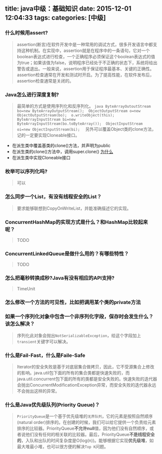 title: java中级：基础知识
date: 2015-12-01 12:04:33
tags:
categories: [中级]
---
### 什么时候用assert?
>assertion(断言)在软件开发中是一种常用的调试方式，很多开发语言中都支持这种机制。在实现中，assertion就是在程序中的一条语句，它对一个boolean表达式进行检查，一个正确程序必须保证这个boolean表达式的值为true；如果该值为false，说明程序已经处于不正确的状态下，系统将给出警告或退出。一般来说，assertion用于保证程序最基本、关键的正确性。assertion检查通常在开发和测试时开启。为了提高性能，在软件发布后，assertion检查通常是关闭的。



### Java怎么进行深度复制?
> 最简单的方式是使用序列化和反序列化。
	```java
	ByteArrayOutoutStream bo=new ByteArrayOutputStream(); 
	ObjectOutputStream o=new ObjectOutputStream(bo); 
	o.writeObject(this); 
	ByteArrayInputStream bi=new ByteArrayInputStream(bo.toByteArray()); 
	ObjectInputStream oi=new ObjectInputStream(bi); 
	```
>另外可以覆盖Object类的clone方法，记的一定要实现Cloneable接口。
- 在派生类中覆盖基类的clone()方法，并声明为public
- 在派生类的clone()方法中，调用super.clone() [为什么](/2015/12/01/java-clone/)
- 在派生类中实现Cloneable接口

### 枚举可以序列化吗?
>可以

### 怎么同步一个List，有没有线程安全的List？
>要求能够联想到CopyOnWriteList，并能准确描述它的实现。

### ConcurrentHashMap的实现方式是什么？和HashMap比较起来呢？
>TODO

### ConcurrentLinkedQueue是做什么用的？有哪些特性？
>TODO

### 怎么把毫秒转换成秒?Java有没有相应的API支持?
>TimeUnit

### 怎么修改一个方法的可见性，比如把调用某个类的private方法

### 如果一个序列化对象中包含一个非序列化字段，保存时会发生什么？该怎么解决？
>序列化此对象会抛出`NotSerializableException`，给这个字段加上`transient`关键字可以解决。

### 什么是Fail-Fast，什么是Faile-Safe
>Iterator的安全失败是基于对底层集合做拷贝，因此，它不受源集合上修改的影响。java.util包下面的所有的集合类都是快速失败的，而java.util.concurrent包下面的所有的类都是安全失败的。快速失败的迭代器会抛出ConcurrentModificationException异常，而安全失败的迭代器永远不会抛出这样的异常。

### 什么是Java优先级队列(Priority Queue)？
>`PriorityQueue`是一个基于优先级堆的`无界队列`，它的元素是按照自然顺序(natural order)排序的。在创建的时候，我们可以给它提供一个负责给元素排序的比较器。PriorityQueue**不允许null**值，因为他们没有自然顺序，或者说他们没有任何的相关联的比较器。最后，PriorityQueue**不是线程安全的**，入队和出队的时间复杂度是O(log(n))。能够根据它实现**优先级堆**，如最大堆最小堆，也可以很方便的解决`Top K`问题。
